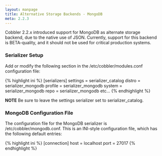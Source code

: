 ```yaml
---
layout: manpage
title: Alternative Storage Backends - MongoDB
meta: 2.2.3
---
```



Cobbler 2.2.x introduced support for MongoDB as alternate storage backend, due to the native use of JSON. Currently, support for this backend is BETA-quality, and it should not be used for critical production systems.

### Serializer Setup

Add or modify the following section in the /etc/cobbler/modules.conf configuration file:

{% highlight ini %}
[serializers]
settings = serializer_catalog
distro = serializer_mongodb
profile = serializer_mongodb
system = serializer_mongodb
repo = serializer_mongodb
etc...
{% endhighlight %}

**NOTE** Be sure to leave the settings serializer set to serializer_catalog.

### MongoDB Configuration File

The configuration file for the MongoDB serializer is /etc/cobbler/mongodb.conf. This is an INI-style configuration file, which has the following default entries:

{% highlight ini %}
[connection]
host = localhost
port = 27017
{% endhighlight %}

